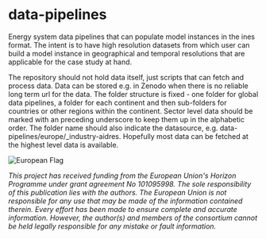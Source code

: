 # data-pipelines
Energy system data pipelines that can populate model instances in the ines format. The intent is to have high resolution datasets from which user can build a model instance in geographical and temporal resolutions that are applicable for the case study at hand.

The repository should not hold data itself, just scripts that can fetch and process data. Data can be stored e.g. in Zenodo when there is no reliable long term url for the data. The folder structure is fixed - one folder for global data pipelines, a folder for each continent and then sub-folders for countries or other regions within the continent. Sector level data should be marked with an preceding underscore to keep them up in the alphabetic order. The folder name should also indicate the datasource, e.g. data-pipelines/europe/_industry-aidres. Hopefully most data can be fetched at the highest level data is available.


![European Flag](https://upload.wikimedia.org/wikipedia/commons/thumb/b/b7/Flag_of_Europe.svg/96px-Flag_of_Europe.svg.png)

*This project has received funding from the European Union's Horizon Programme under grant agreement No 101095998. 
The sole responsibility of this publication lies with the authors. The European Union is not responsible for any use that may be made of the information contained therein.
Every effort has been made to ensure complete and accurate information. 
However, the author(s) and members of the consortium cannot be held legally responsible for any mistake or fault information.*
